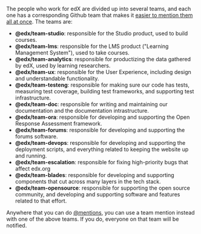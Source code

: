 The people who work for edX are divided up into several teams, and each one has a corresponding Github team that makes it [easier to mention them all at once](https://github.com/blog/1121-introducing-team-mentions). The teams are:

* **@edx/team-studio**: responsible for the Studio product, used to build courses.
* **@edx/team-lms**: responsible for the LMS product ("Learning Management System"), used to take courses.
* **@edx/team-analytics**: responsible for productizing the data gathered by edX, used by learning researchers.
* **@edx/team-ux**: responsible for the User Experience, including design and understandable functionality.
* **@edx/team-testeng**: responsible for making sure our code has tests, measuring test coverage, building test frameworks, and supporting test infrastructure.
* **@edx/team-doc**: responsible for writing and maintaining our documentation and the documentation intrastructure.
* **@edx/team-ora**: responsible for developing and supporting the Open Response Assessment framework.
* **@edx/team-forums**: responsible for developing and supporting the forums software.
* **@edx/team-devops**: responsible for developing and supporting the deployment scripts, and everything related to keeping the website up and running.
* **@edx/team-escalation**: responsible for fixing high-priority bugs that affect edx.org
* **@edx/team-blades**: responsible for developing and supporting components that cut across many layers in the tech stack.
* **@edx/team-opensource**: responsible for supporting the open source community, and developing and supporting software and features related to that effort.

Anywhere that you can do [@mentions](https://github.com/blog/821), you can use a team mention instead with one of the above teams. If you do, everyone on that team will be notified.